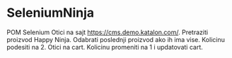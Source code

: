 # SeleniumNinja
POM Selenium
Otici na sajt https://cms.demo.katalon.com/.
Pretraziti proizvod Happy Ninja. Odabrati poslednji proizvod ako ih ima vise.
Kolicinu podesiti na 2.
Otici na cart. Kolicinu promeniti na 1 i updatovati cart.
